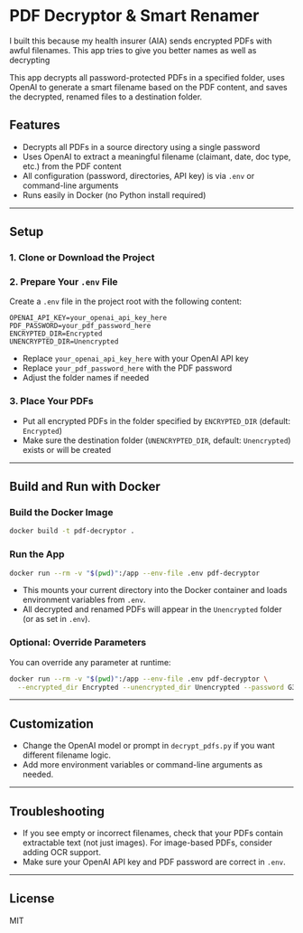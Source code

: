 # PDF Decryptor & Smart Renamer

I built this because my health insurer (AIA) sends encrypted PDFs with awful filenames. This app tries to give you better names as well as decrypting

This app decrypts all password-protected PDFs in a specified folder, uses OpenAI to generate a smart filename based on the PDF content, and saves the decrypted, renamed files to a destination folder.

## Features

- Decrypts all PDFs in a source directory using a single password
- Uses OpenAI to extract a meaningful filename (claimant, date, doc type, etc.) from the PDF content
- All configuration (password, directories, API key) is via `.env` or command-line arguments
- Runs easily in Docker (no Python install required)

---

## Setup

### 1. Clone or Download the Project

### 2. Prepare Your `.env` File

Create a `.env` file in the project root with the following content:

```
OPENAI_API_KEY=your_openai_api_key_here
PDF_PASSWORD=your_pdf_password_here
ENCRYPTED_DIR=Encrypted
UNENCRYPTED_DIR=Unencrypted
```

- Replace `your_openai_api_key_here` with your OpenAI API key
- Replace `your_pdf_password_here` with the PDF password
- Adjust the folder names if needed

### 3. Place Your PDFs

- Put all encrypted PDFs in the folder specified by `ENCRYPTED_DIR` (default: `Encrypted`)
- Make sure the destination folder (`UNENCRYPTED_DIR`, default: `Unencrypted`) exists or will be created

---

## Build and Run with Docker

### Build the Docker Image

```sh
docker build -t pdf-decryptor .
```

### Run the App

```sh
docker run --rm -v "$(pwd)":/app --env-file .env pdf-decryptor
```

- This mounts your current directory into the Docker container and loads environment variables from `.env`.
- All decrypted and renamed PDFs will appear in the `Unencrypted` folder (or as set in `.env`).

### Optional: Override Parameters

You can override any parameter at runtime:

```sh
docker run --rm -v "$(pwd)":/app --env-file .env pdf-decryptor \
  --encrypted_dir Encrypted --unencrypted_dir Unencrypted --password G3351502
```

---

## Customization

- Change the OpenAI model or prompt in `decrypt_pdfs.py` if you want different filename logic.
- Add more environment variables or command-line arguments as needed.

---

## Troubleshooting

- If you see empty or incorrect filenames, check that your PDFs contain extractable text (not just images). For image-based PDFs, consider adding OCR support.
- Make sure your OpenAI API key and PDF password are correct in `.env`.

---

## License

MIT
